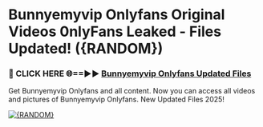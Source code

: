 # Bunnyemyvip Onlyfans Original Videos 0nlyFans Leaked - Files Updated! ({RANDOM})

<h3>🔴 CLICK HERE 🌐==►► <a href="https://betterlinks.top/A2PfLJ" rel="nofollow">Bunnyemyvip Onlyfans Updated Files</a></h3>

Get Bunnyemyvip Onlyfans and all content. Now you can access all videos and pictures of Bunnyemyvip Onlyfans. New Updated Files 2025!

[![{RANDOM}](https://i.imgur.com/ppqm5kG.gif)](https://betterlinks.top/A2PfLJ)